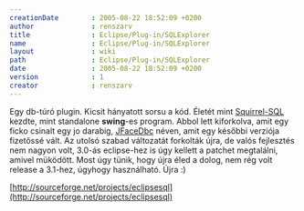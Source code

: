 ```yaml
---
creationDate        : 2005-08-22 18:52:09 +0200 
author              : renszarv 
title               : Eclipse/Plug-in/SQLExplorer 
name                : Eclipse/Plug-in/SQLExplorer 
layout              : wiki 
path                : Eclipse/Plug-in/SQLExplorer 
date                : 2005-08-22 18:52:09 +0200 
version             : 1 
creator             : renszarv 
---
```

Egy db-túró plugin. 
 Kicsit hányatott sorsu a kód. Életét mint [Squirrel-SQL](../../Squirrel-SQL.html) kezdte, mint standalone <b>swing</b>-es program. Abbol lett kiforkolva, amit egy ficko csinalt egy jo darabig, [JFaceDbc](../../Missing.html) néven, amit egy későbbi verziója fizetőssé vált. Az utolsó szabad változatát forkolták újra, de valós fejlesztés nem nagyon volt, 3.0-ás eclipse-hez is úgy kellett a patchet megtalálni, amivel müködött. Most úgy tünik, hogy újra éled a dolog, nem rég volt release a 3.1-hez, úgyhogy használható. 
Újra :)

[http://sourceforge.net/projects/eclipsesql](http://sourceforge.net/projects/eclipsesql)
